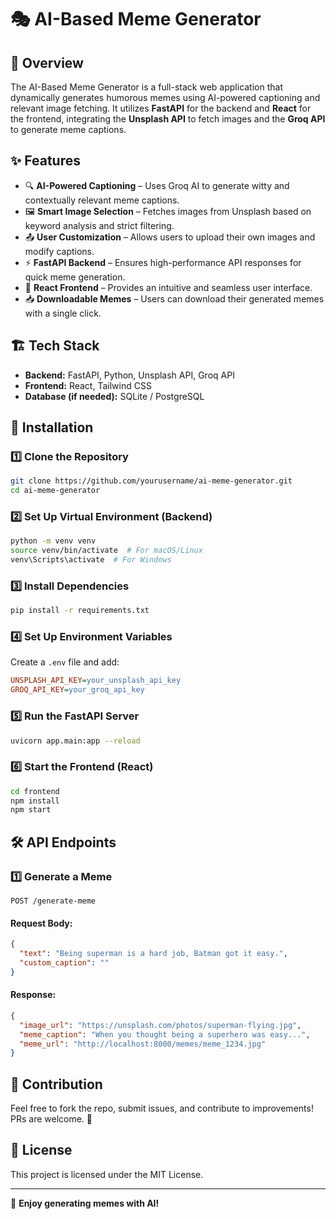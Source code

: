 # 🎭 AI-Based Meme Generator

## 🚀 Overview
The AI-Based Meme Generator is a full-stack web application that dynamically generates humorous memes using AI-powered captioning and relevant image fetching. It utilizes **FastAPI** for the backend and **React** for the frontend, integrating the **Unsplash API** to fetch images and the **Groq API** to generate meme captions.

## ✨ Features
- 🔍 **AI-Powered Captioning** – Uses Groq AI to generate witty and contextually relevant meme captions.
- 🖼 **Smart Image Selection** – Fetches images from Unsplash based on keyword analysis and strict filtering.
- 📤 **User Customization** – Allows users to upload their own images and modify captions.
- ⚡ **FastAPI Backend** – Ensures high-performance API responses for quick meme generation.
- 🎨 **React Frontend** – Provides an intuitive and seamless user interface.
- 📥 **Downloadable Memes** – Users can download their generated memes with a single click.

## 🏗 Tech Stack
- **Backend:** FastAPI, Python, Unsplash API, Groq API
- **Frontend:** React, Tailwind CSS
- **Database (if needed):** SQLite / PostgreSQL

## 🔧 Installation
### **1️⃣ Clone the Repository**
```bash
git clone https://github.com/yourusername/ai-meme-generator.git
cd ai-meme-generator
```
### **2️⃣ Set Up Virtual Environment (Backend)**
```bash
python -m venv venv
source venv/bin/activate  # For macOS/Linux
venv\Scripts\activate  # For Windows
```
### **3️⃣ Install Dependencies**
```bash
pip install -r requirements.txt
```

### **4️⃣ Set Up Environment Variables**
Create a `.env` file and add:
```ini
UNSPLASH_API_KEY=your_unsplash_api_key
GROQ_API_KEY=your_groq_api_key
```

### **5️⃣ Run the FastAPI Server**
```bash
uvicorn app.main:app --reload
```

### **6️⃣ Start the Frontend (React)**
```bash
cd frontend
npm install
npm start
```

## 🛠 API Endpoints
### **1️⃣ Generate a Meme**
```http
POST /generate-meme
```
#### **Request Body:**
```json
{
  "text": "Being superman is a hard job, Batman got it easy.",
  "custom_caption": ""
}
```
#### **Response:**
```json
{
  "image_url": "https://unsplash.com/photos/superman-flying.jpg",
  "meme_caption": "When you thought being a superhero was easy...",
  "meme_url": "http://localhost:8000/memes/meme_1234.jpg"
}
```

## 🤝 Contribution
Feel free to fork the repo, submit issues, and contribute to improvements! PRs are welcome. 🎉

## 📜 License
This project is licensed under the MIT License.

---

🚀 **Enjoy generating memes with AI!**

